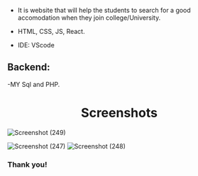 
- It is website that will help the students to search for a good accomodation when they join college/University.
 
- HTML, CSS, JS, React.
- IDE: VScode
## Backend:
-MY Sql and PHP.

<h1 align="center" font-weight="Bold">
  Screenshots
</h1> 


![Screenshot (249)](https://user-images.githubusercontent.com/78023954/139555752-ff948139-2f16-4560-8376-89449400bca8.png)

![Screenshot (247)](https://user-images.githubusercontent.com/78023954/139555768-4675dd88-5bca-4cbd-8007-5399754b0474.png)
![Screenshot (248)](https://user-images.githubusercontent.com/78023954/139555783-8ab1f582-2c72-45ad-880c-6cf76bf080af.png)


### Thank you!
